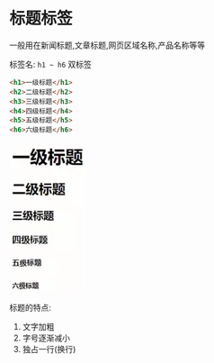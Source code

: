 # 标题标签

一般用在新闻标题,文章标题,网页区域名称,产品名称等等

标签名: `h1 ~ h6` 双标签

```html
<h1>一级标题</h1>
<h2>二级标题</h2>
<h3>三级标题</h3>
<h4>四级标题</h4>
<h5>五级标题</h5>
<h6>六级标题</h6>
```

![6-1](assets/6-1.png)

标题的特点:

1. 文字加粗
2. 字号逐渐减小
3. 独占一行(换行)